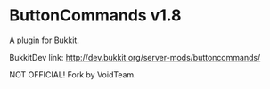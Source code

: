 ButtonCommands v1.8
==============

A plugin for Bukkit.

BukkitDev link: http://dev.bukkit.org/server-mods/buttoncommands/

NOT OFFICIAL! Fork by VoidTeam.